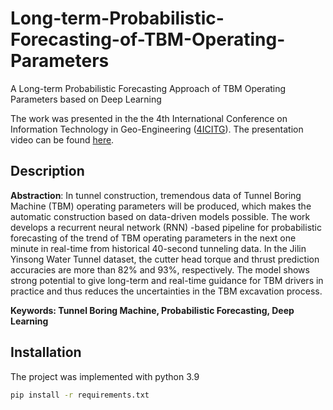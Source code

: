 # Long-term-Probabilistic-Forecasting-of-TBM-Operating-Parameters
A Long-term Probabilistic Forecasting Approach of TBM Operating Parameters based on Deep Learning

The work was presented in the the 4th International Conference on Information Technology in Geo-Engineering ([4ICITG](https://www.4iticg.org/4-august-2022)). The presentation video can be found [here](https://drive.google.com/file/d/120fCDxok1N5_AgnAPHnvCo-gy0Vtct6B/view?usp=sharing).

## Description
**Abstraction**: In tunnel construction, tremendous data of Tunnel Boring Machine (TBM) operating parameters will be produced, which makes the automatic construction based on data-driven models possible. The work develops a recurrent neural network (RNN) -based pipeline for probabilistic forecasting of the trend of TBM operating parameters in the next one minute in real-time from historical 40-second tunneling data. In the Jilin Yinsong Water Tunnel dataset, the cutter head torque and thrust prediction accuracies are more than 82% and 93%, respectively. The model shows strong potential to give long-term and real-time guidance for TBM drivers in practice and thus reduces the uncertainties in the TBM excavation process.

**Keywords: Tunnel Boring Machine, Probabilistic Forecasting, Deep Learning**

## Installation
The project was implemented with python 3.9

```bash
pip install -r requirements.txt
```
